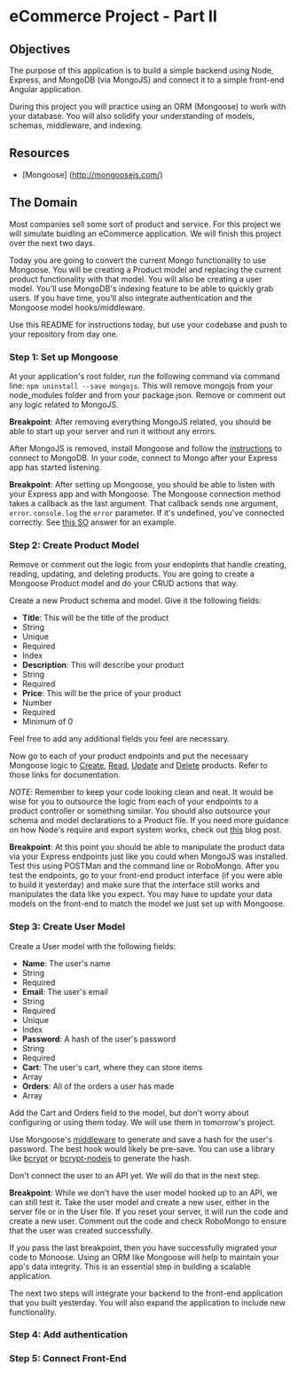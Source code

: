 eCommerce Project - Part II
=================

## Objectives

The purpose of this application is to build a simple backend using Node, Express, and MongoDB (via MongoJS) and connect it to a simple front-end Angular application.

During this project you will practice using an ORM (Mongoose) to work with your database.  You will also solidify your understanding of models, schemas, middleware, and indexing.

## Resources
* [Mongoose] (http://mongoosejs.com/)

## The Domain

Most companies sell some sort of product and service. For this project we will simulate buidling an eCommerce application. We will finish this project over the next two days.

Today you are going to convert the current Mongo functionality to use Mongoose.  You will be creating a Product model and replacing the current product functionality with that model.  You will also be creating a user model.  You'll use MongoDB's indexing feature to be able to quickly grab users. If you have time, you'll also integrate authentication and the Mongoose model hooks/middleware.

Use this README for instructions today, but use your codebase and push to your repository from day one.

### Step 1: Set up Mongoose

At your application's root folder, run the following command via command line: `npm uninstall --save mongojs`.  This will remove mongojs from your node_modules folder and from your package.json.  Remove or comment out any logic related to MongoJS.

**Breakpoint**: After removing everything MongoJS related, you should be able to start up your server and run it without any errors.

After MongoJS is removed, install Mongoose and follow the [instructions](http://mongoosejs.com/docs/connections.html) to connect to MongoDB.  In your code, connect to Mongo after your Express app has started listening.

**Breakpoint**: After setting up Mongoose, you should be able to listen with your Express app and with Mongoose.  The Mongoose connection method takes a callback as the last argument.  That callback sends one argument, `error`.  `console.log` the `error` parameter.  If it's undefined, you've connected correctly. See [this SO](http://stackoverflow.com/questions/6676499/is-there-a-mongoose-connect-error-callback) answer for an example.


### Step 2: Create Product Model

Remove or comment out the logic from your endopints that handle creating, reading, updating, and deleting products.  You are going to create a Mongoose Product model and do your CRUD actions that way.

Create a new Product schema and model.  Give it the following fields:

 - **Title**: This will be the title of the product
  - String
  - Unique
  - Required
  - Index
 - **Description**: This will describe your product
  - String
  - Required
 - **Price**: This will be the price of your product
  - Number
  - Required
  - Minimum of 0

Feel free to add any additional fields you feel are necessary.

Now go to each of your product endpoints and put the necessary Mongoose logic to [Create](http://mongoosejs.com/docs/api.html#model_Model.create), [Read](http://mongoosejs.com/docs/api.html#model_Model.find), [Update](http://mongoosejs.com/docs/api.html#model_Model.update) and [Delete](http://mongoosejs.com/docs/api.html#model_Model.remove) products. Refer to those links for documentation.

*NOTE*: Remember to keep your code looking clean and neat.  It would be wise for you to outsource the logic from each of your endpoints to a product controller or something similar.  You should also outsource your schema and model declarations to a Product file.  If you need more guidance on how Node's require and export system works, check out [this](http://openmymind.net/2012/2/3/Node-Require-and-Exports/) blog post.

**Breakpoint**: At this point you should be able to manipulate the product data via your Express endpoints just like you could when MongoJS was installed.  Test this using POSTMan and the command line or RoboMongo.  After you test the endpoints, go to your front-end product interface (if you were able to build it yesterday) and make sure that the interface still works and manipulates the data like you expect. You may have to update your data models on the front-end to match the model we just set up with Mongoose.

### Step 3: Create User Model

Create a User model with the following fields:

 - **Name**: The user's name
  - String
  - Required
 - **Email**: The user's email
  - String
  - Required
  - Unique
  - Index
 - **Password**: A hash of the user's password
  - String
  - Required
 - **Cart**: The user's cart, where they can store items
  - Array
 - **Orders**: All of the orders a user has made
  - Array

Add the Cart and Orders field to the model, but don't worry about configuring or using them today.  We will use them in tomorrow's project.

Use Mongoose's [middleware](http://mongoosejs.com/docs/middleware.html) to generate and save a hash for the user's password. The best hook would likely be pre-save.  You can use a library like [bcrypt](https://www.npmjs.com/package/bcrypt) or [bcrypt-nodejs](https://www.npmjs.com/package/bcrypt-nodejs) to generate the hash.

Don't connect the user to an API yet.  We will do that in the next step.

**Breakpoint**:  While we don't have the user model hooked up to an API, we can still test it.  Take the user model and create a new user, either in the server file or in the User file.  If you reset your server, it will run the code and create a new user.  Comment out the code and check RoboMongo to ensure that the user was created successfully.

If you pass the last breakpoint, then you have successfully migrated your code to Monoose.  Using an ORM like Mongoose will help to maintain your app's data integrity.  This is an essential step in building a scalable application.

The next two steps will integrate your backend to the front-end application that you built yesterday.  You will also expand the application to include new functionality.

### Step 4: Add authentication



### Step 5: Connect Front-End

